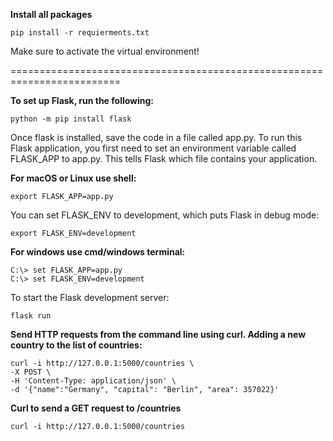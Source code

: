 **Install all packages**
```
pip install -r requierments.txt
```

Make sure to activate the virtual environment!

=========================================================================

**To set up Flask, run the following:**

```
python -m pip install flask
```

Once flask is installed, save the code in a file called app.py. To run this Flask application, you first need to set an environment variable called FLASK_APP to app.py. This tells Flask which file contains your application.

**For macOS or Linux use shell:**
```
export FLASK_APP=app.py
```

You can set FLASK_ENV to development, which puts Flask in debug mode:
```
export FLASK_ENV=development
```

**For windows use cmd/windows terminal:**
```
C:\> set FLASK_APP=app.py
C:\> set FLASK_ENV=development
```

To start the Flask development server:
```
flask run
```

**Send HTTP requests from the command line using curl. Adding a new country to the list of countries:**
```
curl -i http://127.0.0.1:5000/countries \
-X POST \
-H 'Content-Type: application/json' \
-d '{"name":"Germany", "capital": "Berlin", "area": 357022}'
```

**Curl to send a GET request to /countries**
```
curl -i http://127.0.0.1:5000/countries
```